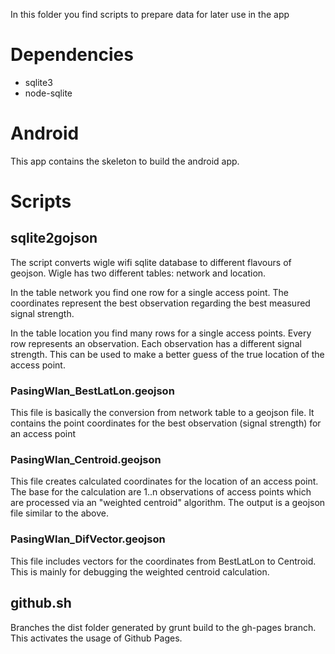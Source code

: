 In this folder you find scripts to prepare data for later use in the app

# Dependencies
- sqlite3
- node-sqlite

# Android
This app contains the skeleton to build the android app.

# Scripts
## sqlite2gojson
The script converts wigle wifi sqlite database to different flavours of geojson. Wigle has two different tables: network and location. 

In the table network you find one row for a single access point. The coordinates represent the best observation regarding the best measured signal strength. 

In the table location you find many rows for a single access points. Every row represents an observation. Each observation has a different signal strength. This can be used to make a better guess of the true location of the access point.

### PasingWlan_BestLatLon.geojson
This file is basically the conversion from network table to a geojson file. It contains the point coordinates for the best observation (signal strength) for an access point

### PasingWlan_Centroid.geojson
This file creates calculated coordinates for the location of an access point. The base for the calculation are 1..n observations of access points which are processed via an "weighted centroid" algorithm. The output is a geojson file similar to the above.

### PasingWlan_DifVector.geojson
This file includes vectors for the coordinates from BestLatLon to Centroid. This is mainly for debugging the weighted centroid calculation.

## github.sh
Branches the dist folder generated by grunt build to the gh-pages branch. This activates the usage of Github Pages.